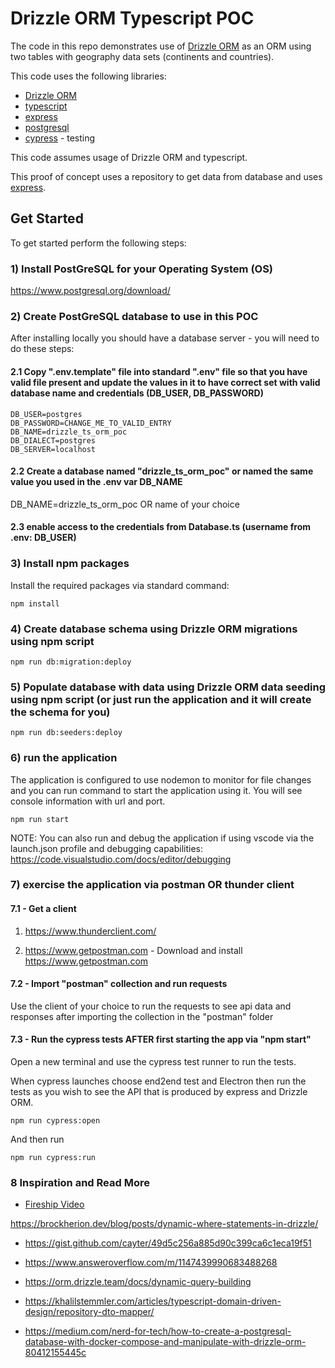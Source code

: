 # Drizzle ORM Typescript POC

The code in this repo demonstrates use of [Drizzle ORM](https://orm.drizzle.team/) as an ORM using two tables with geography data sets (continents and countries).

This code uses the following libraries:

- [Drizzle ORM](https://orm.drizzle.team/)
- [typescript](https://www.typescriptlang.org/)
- [express](https://expressjs.com/)
- [postgresql](https://www.postgresql.org/)
- [cypress](https://www.cypress.io/) - testing

This code assumes usage of Drizzle ORM and typescript.

This proof of concept uses a repository to get data from database and uses [express](https://expressjs.com/).

## Get Started

To get started perform the following steps:

### 1) Install PostGreSQL for your Operating System (OS)

https://www.postgresql.org/download/

### 2) Create PostGreSQL database to use in this POC

After installing locally you should have a database server - you will need to do these steps:

#### 2.1 Copy ".env.template" file into standard ".env" file so that you have valid file present and update the values in it to have correct set with valid database name and credentials (DB_USER, DB_PASSWORD)

```
DB_USER=postgres
DB_PASSWORD=CHANGE_ME_TO_VALID_ENTRY
DB_NAME=drizzle_ts_orm_poc
DB_DIALECT=postgres
DB_SERVER=localhost
```

#### 2.2 Create a database named "drizzle_ts_orm_poc" or named the same value you used in the .env var DB_NAME

DB_NAME=drizzle_ts_orm_poc OR name of your choice

#### 2.3 enable access to the credentials from Database.ts (username from .env: DB_USER)

### 3) Install npm packages

Install the required packages via standard command:

`npm install`

### 4) Create database schema using Drizzle ORM migrations using npm script

```
npm run db:migration:deploy
```

### 5) Populate database with data using Drizzle ORM data seeding using npm script (or just run the application and it will create the schema for you)

```
npm run db:seeders:deploy
```

### 6) run the application

The application is configured to use nodemon to monitor for file changes and you can run command to start the application using it. You will see console information with url and port.

`npm run start`

NOTE: You can also run and debug the application if using vscode via the launch.json profile and debugging capabilities: https://code.visualstudio.com/docs/editor/debugging

### 7) exercise the application via postman OR thunder client

#### 7.1 - Get a client

1. https://www.thunderclient.com/

2. https://www.getpostman.com - Download and install https://www.getpostman.com

#### 7.2 - Import "postman" collection and run requests

Use the client of your choice to run the requests to see api data and responses after importing the collection in the "postman" folder

#### 7.3 - Run the cypress tests AFTER first starting the app via "npm start"

Open a new terminal and use the cypress test runner to run the tests.

When cypress launches choose end2end test and Electron then run the tests as you wish to see the API that is produced by express and Drizzle ORM.

```
npm run cypress:open
```

And then run

```
npm run cypress:run
```

### 8 Inspiration and Read More

- [Fireship Video](https://www.youtube.com/watch?v=i_mAHOhpBSA)

https://brockherion.dev/blog/posts/dynamic-where-statements-in-drizzle/

- https://gist.github.com/cayter/49d5c256a885d90c399ca6c1eca19f51

- https://www.answeroverflow.com/m/1147439990683488268

- https://orm.drizzle.team/docs/dynamic-query-building

- https://khalilstemmler.com/articles/typescript-domain-driven-design/repository-dto-mapper/

- https://medium.com/nerd-for-tech/how-to-create-a-postgresql-database-with-docker-compose-and-manipulate-with-drizzle-orm-80412155445c
